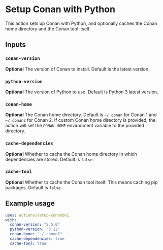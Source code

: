 # Setup Conan with Python

This action sets up Conan with Python, and optionally caches the Conan home directory and the Conan tool itself.

## Inputs

### `conan-version`

**Optional** The version of Conan to install. Default is the latest version.

### `python-version`

**Optional** The version of Python to use. Default is Python 3 latest version.

### `conan-home`

**Optional** The Conan home directory. Default is `~/.conan` for Conan 1 and `~/.conan2` for Conan 2. If custom Conan home directory is provided, the action will set the `CONAN_HOME` environment variable to the provided directory.

### `cache-dependencies`

**Optional** Whether to cache the Conan home directory in which dependencies are stored. Default is `false`.

### `cache-tool`

**Optional** Whether to cache the Conan tool itself. This means caching pip packages. Default is `false`.

## Example usage

```yaml
uses: actions/setup-conan@v1
with:
  conan-version: "2.5.0"
  python-version: "3.12"
  conan-home: "~/.conan2"
  cache-dependencies: true
  cache-tool: true
```
